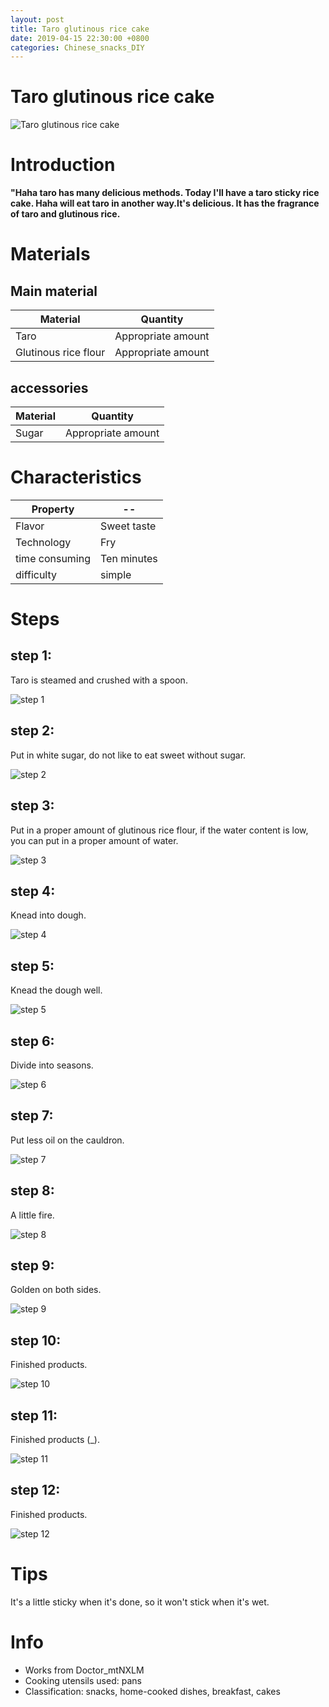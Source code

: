 ```yaml
---
layout: post
title: Taro glutinous rice cake
date: 2019-04-15 22:30:00 +0800
categories: Chinese_snacks_DIY
---
```


# Taro glutinous rice cake

![Taro glutinous rice cake]({{site.baseurl}}/img/406245/406245.jpg)

# Introduction

**"Haha taro has many delicious methods. Today I'll have a taro sticky rice cake. Haha will eat taro in another way.It's delicious. It has the fragrance of taro and glutinous rice.**

# Materials


## Main material

Material|Quantity
--|--
Taro|Appropriate amount
Glutinous rice flour|Appropriate amount

## accessories

Material|Quantity
--|--
Sugar|Appropriate amount

# Characteristics

Property|--
--|--
Flavor|Sweet taste
Technology|Fry
time consuming|Ten minutes
difficulty|simple

# Steps

## step 1:

Taro is steamed and crushed with a spoon.

![step 1]({{site.baseurl}}/img/406245/1.jpg)

## step 2:

Put in white sugar, do not like to eat sweet without sugar.

![step 2]({{site.baseurl}}/img/406245/2.jpg)

## step 3:

Put in a proper amount of glutinous rice flour, if the water content is low, you can put in a proper amount of water.

![step 3]({{site.baseurl}}/img/406245/3.jpg)

## step 4:

Knead into dough.

![step 4]({{site.baseurl}}/img/406245/4.jpg)

## step 5:

Knead the dough well.

![step 5]({{site.baseurl}}/img/406245/5.jpg)

## step 6:

Divide into seasons.

![step 6]({{site.baseurl}}/img/406245/6.jpg)

## step 7:

Put less oil on the cauldron.

![step 7]({{site.baseurl}}/img/406245/7.jpg)

## step 8:

A little fire.

![step 8]({{site.baseurl}}/img/406245/8.jpg)

## step 9:

Golden on both sides.

![step 9]({{site.baseurl}}/img/406245/9.jpg)

## step 10:

Finished products.

![step 10]({{site.baseurl}}/img/406245/10.jpg)

## step 11:

Finished products (_).

![step 11]({{site.baseurl}}/img/406245/11.jpg)

## step 12:

Finished products.

![step 12]({{site.baseurl}}/img/406245/12.jpg)

# Tips

It's a little sticky when it's done, so it won't stick when it's wet.

# Info

- Works from Doctor_mtNXLM
- Cooking utensils used: pans
- Classification: snacks, home-cooked dishes, breakfast, cakes